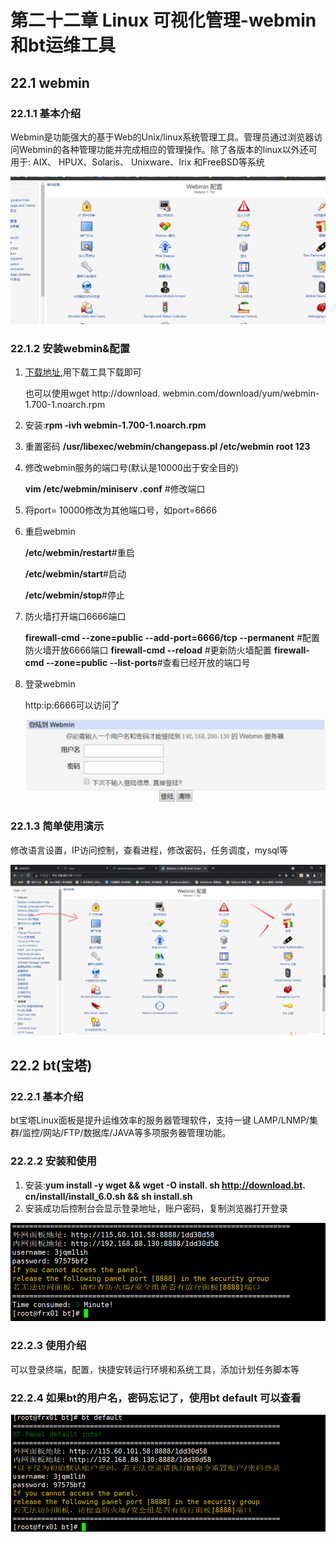 # 第二十二章 Linux 可视化管理-webmin和bt运维工具

## 22.1 webmin

### 22.1.1 基本介绍

Webmin是功能强大的基于Web的Unix/linux系统管理工具。管理员通过浏览器访问Webmin的各种管理功能并完成相应的管理操作。除了各版本的linux以外还可用于: AIX、 HPUX、Solaris、 Unixware、Irix 和FreeBSD等系统

![1632821942592](./images/22/01.png)

### 22.1.2 安装webmin&配置

1. [下载地址](http://download.webmin.com/download/yum/),用下载工具下载即可

   也可以使用wget http://download. webmin.com/download/yum/webmin-1.700-1.noarch.rpm
   
2. 安装:**rpm -ivh webmin-1.700-1.noarch.rpm**

3. 重置密码 **/usr/libexec/webmin/changepass.pl /etc/webmin root 123**

4. 修改webmin服务的端口号(默认是10000出于安全目的)

   **vim /etc/webmin/miniserv .conf** #修改端口
   
5. 将port= 10000修改为其他端口号，如port=6666

6. 重启webmin

   **/etc/webmin/restart**#重启

   **/etc/webmin/start**#启动

   **/etc/webmin/stop**#停止
   
7. 防火墙打开端口6666端口

   **firewall-cmd --zone=public --add-port=6666/tcp --permanent** #配置防火墙开放6666端口
   **firewall-cmd --reload** #更新防火墙配置
   **firewall-cmd --zone=public --list-ports**#查看已经开放的端口号

8. 登录webmin

   http:ip:6666可以访问了

   ![1632822451038](./images/22/02.png)

### 22.1.3 简单使用演示

修改语言设置，IP访问控制，查看进程，修改密码，任务调度，mysql等

![1632822506139](./images/22/03.png)

## 22.2 bt(宝塔)

### 22.2.1 基本介绍

bt宝塔Linux面板是提升运维效率的服务器管理软件，支持一键 LAMP/LNMP/集群/监控/网站/FTP/数据库/JAVA等多项服务器管理功能。

### 22.2.2 安装和使用

1. 安装:**yum install -y wget && wget -O install. sh http://download.bt. cn/install/install_6.0.sh && sh install.sh**
2. 安装成功后控制台会显示登录地址，账户密码，复制浏览器打开登录

![1632824655366](./images/22/04.png)

### 22.2.3 使用介绍

可以登录终端，配置，快捷安转运行环境和系统工具，添加计划任务脚本等

### 22.2.4 如果bt的用户名，密码忘记了，使用bt default 可以查看
![1632824781227](./images/22/05.png)

